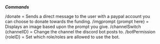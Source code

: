 ***Commands***
  
/donate = Sends a direct message to the user with a paypal account you can choose to donate towards the funding.
/imgprompt {prompt here} = Displays an image based upon the prompt you give.
/channelSwitch {channelID} = Change the channel the discord bot posts to.
/botPermission {roleID} = Set which role/roles are allowed to use the bot.
